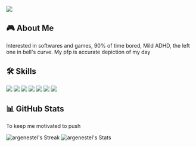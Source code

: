 
[![](https://img.shields.io/badge/Twitter-1DA1F2?style=for-the-badge&logo=twitter&logoColor=white)](https://twitter.com/0xArpitg)

## 🎮 About Me 

Interested in softwares and games, 90% of time bored, Mild ADHD, the left one in bell's curve. My pfp is accurate depiction of my day

## 🛠️ Skills

![](https://img.shields.io/badge/Unity-100000?style=for-the-badge&logo=unity&logoColor=white)
![](https://img.shields.io/badge/Unreal_Engine-313131?style=for-the-badge&logo=unreal-engine&logoColor=white)
![](https://img.shields.io/badge/C%2B%2B-00599C?style=for-the-badge&logo=c%2B%2B&logoColor=white)
![](https://img.shields.io/badge/C%23-239120?style=for-the-badge&logo=c-sharp&logoColor=white)
![](https://img.shields.io/badge/Solidity-363636?style=for-the-badge&logo=solidity&logoColor=white)
![](https://img.shields.io/badge/JavaScript-F7DF1E?style=for-the-badge&logo=javascript&logoColor=black)
![](https://img.shields.io/badge/Three.js-000000?style=for-the-badge&logo=three.js&logoColor=white)

## 📊 GitHub Stats

To keep me motivated to push

![argenestel's Streak](https://github-readme-streak-stats.herokuapp.com/?user=argenestel&theme=dark&hide_border=true)
![argenestel's Stats](https://github-readme-stats.vercel.app/api?username=argenestel&theme=dark&show_icons=true&hide_border=true&count_private=true)

